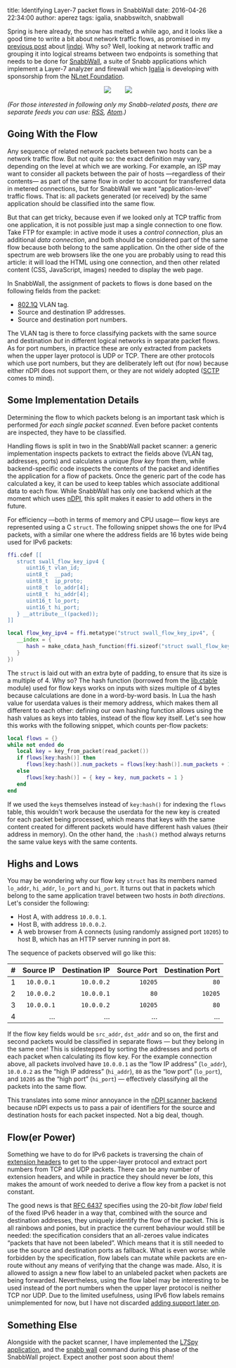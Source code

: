 title: Identifying Layer-7 packet flows in SnabbWall
date: 2016-04-26 22:34:00
author: aperez
tags: igalia, snabbswitch, snabbwall

Spring is here already, the snow has melted a while ago, and it looks like a
good time to write a bit about network traffic flows, as promised in my
[previous post](https://perezdecastro.org/2016/ljndi-snabbwall-sidekick.html)
about [ljndpi][ljndpi]. Why so? Well, looking at network traffic and grouping
it into logical streams between two endpoints is something that needs to be
done for [SnabbWall][swall], a suite of Snabb applications which implement a
Layer-7 analyzer and firewall which [Igalia](http://www.igalia.com) is
developing with sponsorship from the [NLnet Foundation](https://nlnet.nl).

<figure style="text-align:center">
  <img src="//snabbwall.igalia.com/images/igalia-logo.png">
  <span style="margin-left:20px">&nbsp;</span>
  <img src="//snabbwall.igalia.com/images/nlnet-logo.gif">
</figure>

*(For those interested in following only my Snabb-related posts, there are
separate feeds you can use: [RSS](https://perezdecastro.org/snabbswitch.rss),
[Atom](https://perezdecastro.org/snabbswitch.atom).)*


Going With the Flow
-------------------

Any sequence of related network packets between two hosts can be a network
traffic flow. But not quite so: the exact definition may vary, depending on
the level at which we are working. For example, an ISP may want to consider
all packets between the pair of hosts —regardless of their contents— as part
of the same flow in order to account for transferred data in metered
connections, but for SnabbWall we want “application-level” traffic flows. That
is: all packets generated (or received) by the same application should be
classified into the same flow.

But that can get tricky, because even if we looked only at TCP traffic from
one application, it is not possible just map a single connection to one flow.
Take FTP for example: in active mode it uses a *control connection*, plus an
additional *data connection*, and both should be considered part of the same
flow because both belong to the same application.  On the other side of the
spectrum are web browsers like the one you are probably using to read this
article: it will load the HTML using one connection, and then other related
content (CSS, JavaScript, images) needed to display the web page.

In SnabbWall, the assignment of packets to flows is done based on the
following fields from the packet:

* [802.1Q](https://en.wikipedia.org/wiki/802.1q) VLAN tag.
* Source and destination IP addresses.
* Source and destination port numbers.

The VLAN tag is there to force classifying packets with the same source and
destination *but* in different logical networks in separate packet flows. As
for port numbers, in practice these are only extracted from packets when the
upper layer protocol is UDP or TCP. There are other protocols which use port
numbers, but they are deliberately left out (for now) because either nDPI does
not support them, or they are not widely adopted
([SCTP](https://en.wikipedia.org/wiki/SCTP_packet_structure) comes to mind).


Some Implementation Details
---------------------------

Determining the flow to which packets belong is an important task which is
performed *for each single packet scanned*. Even before packet contents are
inspected, they have to be classified.

Handling flows is split in two in the SnabbWall packet scanner: a generic
implementation inspects packets to extract the fields above (VLAN tag,
addresses, ports) and calculates a unique *flow key* from them, while
backend-specific code inspects the contents of the packet and identifies the
application for a flow of packets. Once the generic part of the code has
calculated a key, it can be used to keep tables which associate additional
data to each flow. While SnabbWall has only one backend which at the moment
which uses [nDPI][ndpi], this split makes it easier to add others in the
future.

For efficiency —both in terms of memory and CPU usage— flow keys are
represented using a C `struct`. The following snippet shows the one for IPv4
packets, with a similar one where the address fields are 16 bytes wide being
used for IPv6 packets:

```lua
ffi.cdef [[
   struct swall_flow_key_ipv4 {
      uint16_t vlan_id;
      uint8_t  __pad;
      uint8_t  ip_proto;
      uint8_t  lo_addr[4];
      uint8_t  hi_addr[4];
      uint16_t lo_port;
      uint16_t hi_port;
   } __attribute__((packed));
]]

local flow_key_ipv4 = ffi.metatype("struct swall_flow_key_ipv4", {
   __index = {
      hash = make_cdata_hash_function(ffi.sizeof("struct swall_flow_key_ipv4")),
   }
})
```

The `struct` is laid out with an extra byte of padding, to ensure that its
size is a multiple of 4. Why so? The hash function (borrowed from the
[lib.ctable](https://github.com/Igalia/snabb/blob/lwaftr/src/lib/ctable.lua)
module) used for flow keys works on inputs with sizes multiple of 4 bytes
because calculations are done in a word-by-word basis. In Lua the hash value
for userdata values is their memory address, which makes them all different
to each other: defining our own hashing function allows using the hash values
as keys into tables, instead of the flow key itself. Let's see how this works
with the following snippet, which counts per-flow packets:

```lua
local flows = {}
while not ended do
   local key = key_from_packet(read_packet())
   if flows[key:hash()] then
      flows[key:hash()].num_packets = flows[key:hash()].num_packets + 1
   else
      flows[key:hash()] = { key = key, num_packets = 1 }
   end
end
```

If we used the `key`s themselves instead of `key:hash()` for indexing the
`flows` table, this wouldn't work because the userdata for the new key is
created for each packet being processed, which means that keys with the same
content created for different packets would have different hash values (their
address in memory). On the other hand, the `:hash()` method always returns the
same value keys with the same contents.


Highs and Lows
--------------

You may be wondering why our flow key `struct` has its members named
`lo_addr`, `hi_addr`, `lo_port` and `hi_port`. It turns out that in packets
which belong to the same application travel between two hosts *in both
directions*. Let's consider the following:

* Host A, with address `10.0.0.1`.
* Host B, with address `10.0.0.2`.
* A web browser from A connects (using randomly assigned port `10205`) to
  host B, which has an HTTP server running in port `80`.

The sequence of packets observed will go like this:

| # | Source IP  | Destination IP | Source Port | Destination Port |
|--:|-----------:|---------------:|------------:|-----------------:|
| 1 | `10.0.0.1` | `10.0.0.2`     | `10205`     | `80`             |
| 2 | `10.0.0.2` | `10.0.0.1`     | `80`        | `10205`          |
| 3 | `10.0.0.1` | `10.0.0.2`     | `10205`     | `80`             |
| 4 | …          | …              | …           | …                |

If the flow key fields would be `src_addr`, `dst_addr` and so on, the first
and second packets would be classified in separate flows — but they belong in
the same one! This is sidestepped by sorting the addresses and ports of each
packet when calculating its flow key. For the example connection above, all
packets involved have `10.0.0.1` as the “low IP address” (`lo_addr`),
`10.0.0.2` as the “high IP address” (`hi_addr`), `80` as the “low port”
(`lo_port`), and `10205` as the “high port” (`hi_port`) — effectively
classifying all the packets into the same flow.

This translates into some minor annoyance in the [nDPI scanner
backend](https://github.com/aperezdc/snabbswitch/blob/swall-starfruit/src/apps/wall/scanner/ndpi.lua#L74)
because nDPI expects us to pass a pair of identifiers for the source and
destination hosts for each packet inspected. Not a big deal, though.


Flow(er Power)
--------------

Something we have to do for IPv6 packets is traversing the chain of [extension
headers](https://en.wikipedia.org/wiki/IPv6_packet#Extension_headers) to get
to the upper-layer protocol and extract port numbers from TCP and UDP packets.
There can be any number of extension headers, and while in practice they
should never be *lots*, this makes the amount of work needed to derive a flow
key from a packet is not constant.

The good news is that [RFC 6437][rfc6437] specifies using the 20-bit *flow
label* field of the fixed IPv6 header in a way that, combined with the source
and destination addresses, they uniquely identify the flow of the packet. This
is all rainbows and ponies, but in practice the current behaviour would still
be needed: the specification considers that an all-zeroes value indicates
“packets that have not been labeled”. Which means that it is still needed to
use the source and destination ports as fallback. What is even worse: while
forbidden by the specification, flow labels can mutate while packets are
en-route without any means of verifying that the change was made. Also, it is
allowed to assign a new flow label to an unlabeled packet when packets are
being forwarded. Nevertheless, using the flow label may be interesting to be
used instead of the port numbers when the upper layer protocol is neither TCP
nor UDP. Due to the limited usefulness, using IPv6 flow labels remains
unimplemented for now, but I have not discarded [adding support later
on](https://github.com/aperezdc/snabbswitch/issues/9).


Something Else
--------------

Alongside with the packet scanner, I have implemented the [L7Spy
application](https://github.com/aperezdc/snabbswitch/blob/swall-starfruit/src/apps/wall/l7spy.lua),
and the [snabb
wall](https://github.com/aperezdc/snabbswitch/tree/swall-starfruit/src/program/wall)
command during this phase of the SnabbWall project. Expect another post soon
about them!


[ljndpi]: https://github.com/aperezdc/ljndpi/
[ljffi]: http://luajit.org/ext_ffi_api.html
[swall]: http://snabbwall.org
[ndpi]: http://www.ntop.org/products/ndpi/
[rfc6437]: https://tools.ietf.org/html/rfc6437
